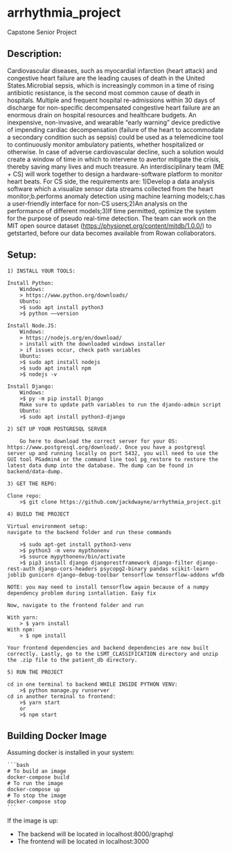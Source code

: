 # arrhythmia_project
 Capstone Senior Project

## Description:
Cardiovascular diseases, such as myocardial infarction (heart attack) and congestive heart failure are the leading causes of death in the United States.Microbial sepsis, which is increasingly common in a time of rising antibiotic resistance, is the second most common cause of death in hospitals. Multiple and frequent hospital re-admissions within 30 days of discharge for non-specific decompensated congestive heart failure are an enormous drain on hospital resources and healthcare budgets. An inexpensive, non-invasive, and wearable “early warning” device predictive of impending cardiac decompensation (failure of the heart to accommodate a secondary condition such as sepsis) could be used as a telemedicine tool to continuously monitor ambulatory patients, whether hospitalized or otherwise. In case of adverse cardiovascular decline, such a solution would create a window of time in which to intervene to avertor mitigate the crisis, thereby saving many lives and much treasure.
An interdisciplinary team (ME + CS) will work together to design a hardware-software platform to monitor heart beats.
For CS side, the requirements are: 1)Develop a data analysis software which a.visualize sensor data streams collected from the heart monitor;b.performs anomaly detection using machine learning models;c.has a user-friendly interface for non-CS users;2)An analysis on the performance of different models;3)If time permitted, optimize the system for the purpose of pseudo real-time detection.
The team can work on the MIT open source dataset (https://physionet.org/content/mitdb/1.0.0/) to getstarted, before our data becomes available from Rowan collaborators. 

## Setup:
    1) INSTALL YOUR TOOLS:

    Install Python:
        Windows:
        > https://www.python.org/downloads/
        Ubuntu:
        >$ sudo apt install python3
        >$ python ––version

    Install Node.JS:
        Windows:
        > https://nodejs.org/en/download/
        > install with the downloaded windows installer
        > if issues occur, check path variables
        Ubuntu:
        >$ sudo apt install nodejs
        >$ sudo apt install npm
        >$ nodejs -v

    Install Django:
        Windows:
        >$ py -m pip install Django
        Make sure to update path variables to run the djando-admin script
        Ubuntu:
        >$ sudo apt install python3-django

    2) SET UP YOUR POSTGRESQL SERVER

        Go here to download the correct server for your OS: https://www.postgresql.org/download/. Once you have a postgresql server up and running locally on port 5432, you will need to use the GUI tool PGadmin4 or the command line tool pg_restore to restore the latest data dump into the database. The dump can be found in backend/data-dump.

    3) GET THE REPO: 

    Clone repo:
        >$ git clone https://github.com/jackdwayne/arrhythmia_project.git

    4) BUILD THE PROJECT

    Virtual environment setup:
    navigate to the backend folder and run these commands

        >$ sudo apt-get install python3-venv
        >$ python3 -m venv mypthonenv
        >$ source mypythonenv/bin/activate
        >$ pip3 install django djangorestframework django-filter django-rest-auth django-cors-headers psycopg2-binary pandas scikit-learn joblib gunicorn django-debug-toolbar tensorflow tensorflow-addons wfdb

    NOTE: you may need to install tensorflow again because of a numpy dependency problem during isntallation. Easy fix

    Now, navigate to the frontend folder and run

    With yarn:
        > $ yarn install
    With npm:
        > $ npm install

    Your frontend dependencies and backend dependencies are now built correctly. Lastly, go to the LSMT_CLASSIFICATION directory and unzip the .zip file to the patient_db directory.

    5) RUN THE PROJECT

    cd in one terminal to backend WHILE INSIDE PYTHON VENV:
        >$ python manage.py runserver
    cd in another terminal to frontend:
        >$ yarn start
        or
        >$ npm start

## Building Docker Image

Assuming docker is installed in your system:  

    ```bash
    # To build an image
    docker-compose build
    # To run the image
    docker-compose up
    # To stop the image
    docker-compose stop
    ```

If the image is up:
* The backend will be located in localhost:8000/graphql
* The frontend will be located in localhost:3000
